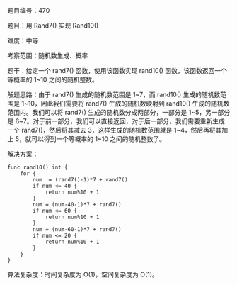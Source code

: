 题目编号：470

题目：用 Rand7() 实现 Rand10()

难度：中等

考察范围：随机数生成、概率

题干：给定一个 rand7() 函数，使用该函数实现 rand10() 函数，该函数返回一个等概率的 1~10 之间的随机整数。

解题思路：由于 rand7() 生成的随机数范围是 1~7，而 rand10() 生成的随机数范围是 1~10，因此我们需要将 rand7() 生成的随机数映射到 rand10() 生成的随机数范围内。我们可以将 rand7() 生成的随机数分成两部分，一部分是 1~5，另一部分是 6~7。对于前一部分，我们可以直接返回，对于后一部分，我们需要重新生成一个 rand7()，然后将其减去 3，这样生成的随机数范围就是 1~4，然后再将其加上 5，就可以得到一个等概率的 1~10 之间的随机整数了。

解决方案：

```
func rand10() int {
    for {
        num := (rand7()-1)*7 + rand7()
        if num <= 40 {
            return num%10 + 1
        }
        num = (num-40-1)*7 + rand7()
        if num <= 60 {
            return num%10 + 1
        }
        num = (num-60-1)*7 + rand7()
        if num <= 20 {
            return num%10 + 1
        }
    }
}
```

算法复杂度：时间复杂度为 O(1)，空间复杂度为 O(1)。